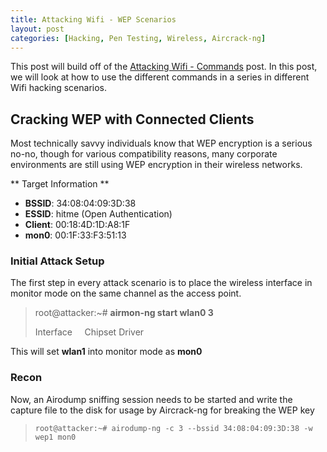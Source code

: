 ```yaml
---
title: Attacking Wifi - WEP Scenarios
layout: post
categories: [Hacking, Pen Testing, Wireless, Aircrack-ng]
---
```


This post will build off of the [Attacking Wifi - Commands](https://lesperance.io/attacking-wifi-commands) post.  In this post, we will look at how to use the different commands in a series in different Wifi hacking scenarios.

## Cracking WEP with Connected Clients

Most technically savvy individuals know that WEP encryption is a serious no-no, though for various compatibility reasons, many corporate environments are still using WEP encryption in their wireless networks. 

** Target Information **
* **BSSID**: 34:08:04:09:3D:38
* **ESSID**: hitme (Open Authentication)
* **Client**: 00:18:4D:1D:A8:1F
* **mon0**: 00:1F:33:F3:51:13

### Initial Attack Setup

The first step in every attack scenario is to place the wireless interface in monitor mode on the same channel as the access point.

> root@attacker:~# **airmon-ng start wlan0 3**
> 
> Interface&nbsp;&nbsp;&nbsp;&nbsp; Chipset           Driver

This will set **wlan1** into monitor mode as **mon0**

### Recon

Now, an Airodump sniffing session needs to be started and write the capture file to the disk for usage by Aircrack-ng for breaking the WEP key

> `root@attacker:~# airodump-ng -c 3 --bssid 34:08:04:09:3D:38 -w wep1 mon0`



